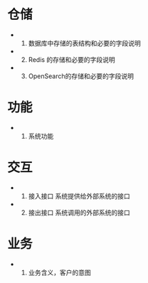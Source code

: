 # 仓储
- 1. 数据库中存储的表结构和必要的字段说明
- 2. Redis 的存储和必要的字段说明
- 3. OpenSearch的存储和必要的字段说明
# 功能
- 1. 系统功能
# 交互
- 1. 接入接口
	系统提供给外部系统的接口
- 2. 接出接口
	系统调用的外部系统的接口
# 业务
- 1. 业务含义，客户的意图